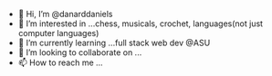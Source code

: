 - 👋 Hi, I’m @danarddaniels
- 👀 I’m interested in ...chess, musicals, crochet, languages(not just computer languages)
- 🌱 I’m currently learning ...full stack web dev @ASU
- 💞️ I’m looking to collaborate on ...
- 📫 How to reach me ...

<!---
danarddaniels/danarddaniels is a ✨ special ✨ repository because its `README.md` (this file) appears on your GitHub profile.
You can click the Preview link to take a look at your changes.
--->
